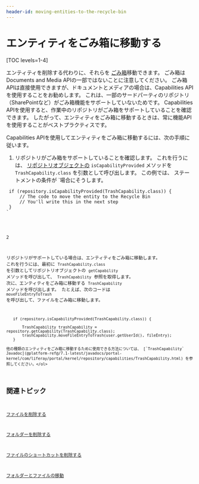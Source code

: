 ```yaml
---
header-id: moving-entities-to-the-recycle-bin
---
```


# エンティティをごみ箱に移動する

[TOC levels=1-4]

エンティティを削除する代わりに、それらを [ごみ箱](/docs/7-1/user/-/knowledge_base/u/restoring-deleted-assets)移動できます。 ごみ箱はDocuments and Media APIの一部ではないことに注意してください。 ごみ箱APIは直接使用できますが、ドキュメントとメディアの場合は、Capabilities APIを使用することをお勧めします。 これは、一部のサードパーティのリポジトリ（SharePointなど）がごみ箱機能をサポートしていないためです。 Capabilities APIを使用すると、作業中のリポジトリがごみ箱をサポートしていることを確認できます。 したがって、エンティティをごみ箱に移動するときは、常に機能APIを使用することがベストプラクティスです。

Capabilities APIを使用してエンティティをごみ箱に移動するには、次の手順に従います。

1.  リポジトリがごみ箱をサポートしていることを確認します。 これを行うには、 [リポジトリオブジェクトの](/docs/7-1/tutorials/-/knowledge_base/t/getting-started-with-the-documents-and-media-api#specifying-repositories) `isCapabilityProvided` メソッドを `TrashCapability.class` を引数として呼び出します。 この例では、</code> ステートメントの条件が `場合にそうします。</p>

<pre><code> if (repository.isCapabilityProvided(TrashCapability.class)) {
     // The code to move the entity to the Recycle Bin
     // You'll write this in the next step
 }
`</pre></li>

2

リポジトリがサポートしている場合は、エンティティをごみ箱に移動します。 これを行うには、最初に `TrashCapability.class` を引数としてリポジトリオブジェクトの `getCapability` メソッドを呼び出して、 `TrashCapability` 参照を取得します。 次に、エンティティをごみ箱に移動する `TrashCapability` メソッドを呼び出します。 たとえば、次のコードは `moveFileEntryToTrash` を呼び出して、ファイルをごみ箱に移動します。
  
       if (repository.isCapabilityProvided(TrashCapability.class)) {
      
           TrashCapability trashCapability = repository.getCapability(TrashCapability.class);
           trashCapability.moveFileEntryToTrash(user.getUserId(), fileEntry);
       }

    他の種類のエンティティをごみ箱に移動するために使用できる方法については、 [`TrashCapability` Javadoc](@platform-ref@/7.1-latest/javadocs/portal-kernel/com/liferay/portal/kernel/repository/capabilities/TrashCapability.html) を参照してください。</ol>

## 関連トピック

[ファイルを削除する](/docs/7-1/tutorials/-/knowledge_base/t/deleting-files)

[フォルダーを削除する](/docs/7-1/tutorials/-/knowledge_base/t/deleting-folders)

[ファイルのショートカットを削除する](/docs/7-1/tutorials/-/knowledge_base/t/deleting-file-shortcuts)

[フォルダーとファイルの移動](/docs/7-1/tutorials/-/knowledge_base/t/moving-folders-and-files)
